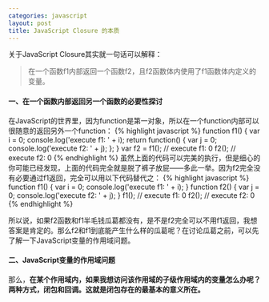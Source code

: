 ```yaml
---
categories: javascript
layout: post
title: JavaScript Closure 的本质
---
```


关于JavaScript Closure其实就一句话可以解释：

> 在一个函数f1内部返回一个函数f2，且f2函数体内使用了f1函数体内定义的变量。

#### 一、在一个函数内部返回另一个函数的必要性探讨
在JavaScript的世界里，因为function是第一对象，所以在一个function内部可以很随意的返回另外一个function：
{% highlight javascript %}
function f1() {
    var i = 0;
    console.log('execute f1: ' + i);
    return function() {
    	var j = 0;
    	console.log('execute f2: ' + j);
    };
}
var f2 = f1(); // execute f1: 0
f2(); // execute f2: 0
{% endhighlight %}
虽然上面的代码可以完美的执行，但是细心的你可能已经发现，上面的代码完全就是脱了裤子放屁——多此一举。因为f2完全没有必要通过f1返回，完全可以用以下代码替代之：
{% highlight javascript %}
function f1() {
    var i = 0;
    console.log('execute f1: ' + i);
}
function f2() {
    var j = 0;
    console.log('execute f2: ' + j);
}
f1(); // execute f1: 0
f2(); // execute f2: 0
{% endhighlight %}

所以说，如果f2函数和f1半毛钱瓜葛都没有，是不是f2完全可以不用f1返回，我想答案是肯定的。那么f2和f1到底能产生什么样的瓜葛呢？在讨论瓜葛之前，可以先了解一下JavaScript变量的作用域问题。

#### 二、JavaScript变量的作用域问题


那么，**在某个作用域内，如果我想访问该作用域的子级作用域内的变量怎么办呢？两种方式，闭包和回调。这就是闭包存在的最基本的意义所在。**






